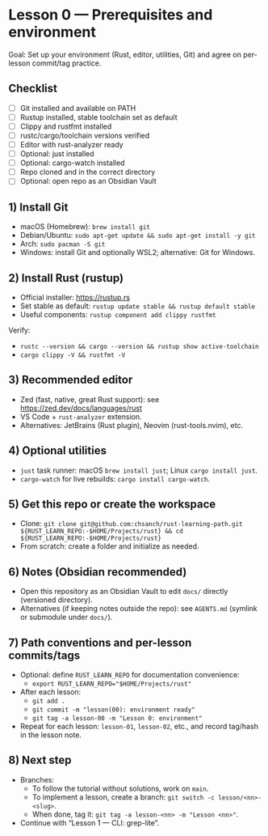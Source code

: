 # Lesson 0 — Prerequisites and environment

Goal: Set up your environment (Rust, editor, utilities, Git) and agree on per-lesson commit/tag practice.

## Checklist
- [ ] Git installed and available on PATH
- [ ] Rustup installed, stable toolchain set as default
- [ ] Clippy and rustfmt installed
- [ ] rustc/cargo/toolchain versions verified
- [ ] Editor with rust-analyzer ready
- [ ] Optional: just installed
- [ ] Optional: cargo-watch installed
- [ ] Repo cloned and in the correct directory
- [ ] Optional: open repo as an Obsidian Vault

## 1) Install Git
- macOS (Homebrew): `brew install git`
- Debian/Ubuntu: `sudo apt-get update && sudo apt-get install -y git`
- Arch: `sudo pacman -S git`
- Windows: install Git and optionally WSL2; alternative: Git for Windows.

## 2) Install Rust (rustup)
- Official installer: https://rustup.rs
- Set stable as default: `rustup update stable && rustup default stable`
- Useful components: `rustup component add clippy rustfmt`

Verify:
- `rustc --version && cargo --version && rustup show active-toolchain`
- `cargo clippy -V && rustfmt -V`

## 3) Recommended editor
- Zed (fast, native, great Rust support): see https://zed.dev/docs/languages/rust
- VS Code + `rust-analyzer` extension.
- Alternatives: JetBrains (Rust plugin), Neovim (rust-tools.nvim), etc.

## 4) Optional utilities
- `just` task runner: macOS `brew install just`; Linux `cargo install just`.
- `cargo-watch` for live rebuilds: `cargo install cargo-watch`.

## 5) Get this repo or create the workspace
- Clone: `git clone git@github.com:chsanch/rust-learning-path.git ${RUST_LEARN_REPO:-$HOME/Projects/rust} && cd ${RUST_LEARN_REPO:-$HOME/Projects/rust}`
- From scratch: create a folder and initialize as needed.

## 6) Notes (Obsidian recommended)
- Open this repository as an Obsidian Vault to edit `docs/` directly (versioned directory).
- Alternatives (if keeping notes outside the repo): see `AGENTS.md` (symlink or submodule under `docs/`).

## 7) Path conventions and per-lesson commits/tags
- Optional: define `RUST_LEARN_REPO` for documentation convenience:
  - `export RUST_LEARN_REPO="$HOME/Projects/rust"`
- After each lesson:
  - `git add .`
  - `git commit -m "lesson(00): environment ready"`
  - `git tag -a lesson-00 -m "Lesson 0: environment"`
- Repeat for each lesson: `lesson-01`, `lesson-02`, etc., and record tag/hash in the lesson note.

## 8) Next step
- Branches:
  - To follow the tutorial without solutions, work on `main`.
  - To implement a lesson, create a branch: `git switch -c lesson/<nn>-<slug>`.
  - When done, tag it: `git tag -a lesson-<nn> -m "Lesson <nn>"`.
- Continue with “Lesson 1 — CLI: grep-lite”.
